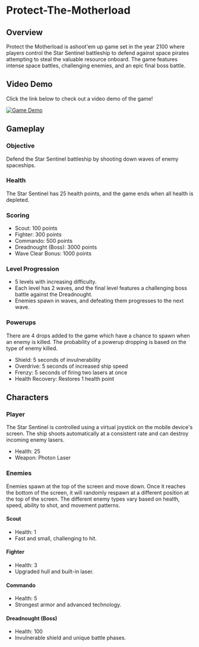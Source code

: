 # Protect-The-Motherload

## Overview
Protect the Motherload is ashoot'em up game set in the year 2100 where players control the Star Sentinel battleship to defend against space pirates attempting to steal the valuable resource onboard. The game features intense space battles, challenging enemies, and an epic final boss battle.

## Video Demo
Click the link below to check out a video demo of the game!

[![Game Demo](https://img.youtube.com/vi/YOUR_VIDEO_ID_HERE/0.jpg)](https://www.youtube.com/watch?v=YOUR_VIDEO_ID_HERE)



## Gameplay

### Objective
Defend the Star Sentinel battleship by shooting down waves of enemy spaceships.

### Health
The Star Sentinel has 25 health points, and the game ends when all health is depleted.

### Scoring
* Scout: 100 points
* Fighter: 300 points
* Commando: 500 points
* Dreadnought (Boss): 3000 points
* Wave Clear Bonus: 1000 points

### Level Progression
* 5 levels with increasing difficulty.
* Each level has 2 waves, and the final level features a challenging boss battle against the Dreadnought.
* Enemies spawn in waves, and defeating them progresses to the next wave.

### Powerups
There are 4 drops added to the game which have a chance to spawn when an enemy is killed. The probability of a powerup dropping is based on the type of enemy killed.
* Shield: 5 seconds of invulnerability
* Overdrive: 5 seconds of increased ship speed
* Frenzy: 5 seconds of firing two lasers at once
* Health Recovery: Restores 1 health point

## Characters
### Player
The Star Sentinel is controlled using a virtual joystick on the mobile device's screen. The ship shoots automatically at a consistent rate and can destroy incoming enemy lasers. 
* Health: 25
* Weapon: Photon Laser

### Enemies
Enemies spawn at the top of the screen and move down. Once it reaches the bottom of the screen, it will randomly respawn at a different position at the top of the screen. The different enemy types vary based on health, speed, ability to shot, and movement patterns. 
#### Scout
* Health: 1
* Fast and small, challenging to hit.
#### Fighter
* Health: 3
* Upgraded hull and built-in laser.
#### Commando
* Health: 5
* Strongest armor and advanced technology.
#### Dreadnought (Boss)
* Health: 100
* Invulnerable shield and unique battle phases.
